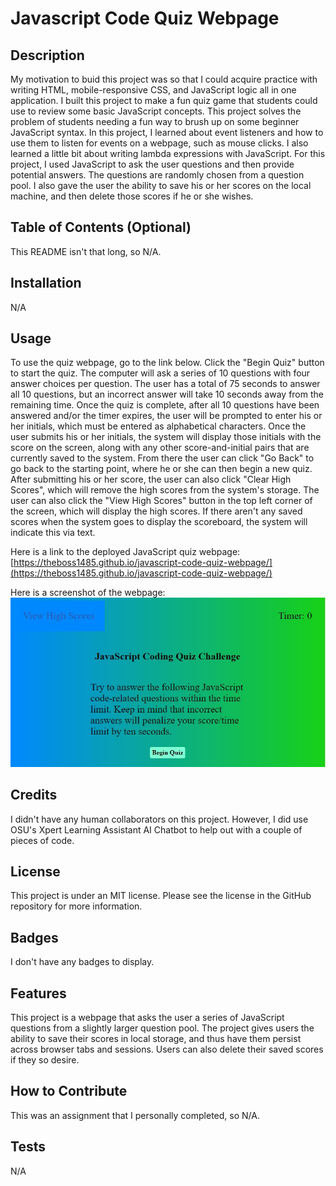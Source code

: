 # Javascript Code Quiz Webpage

## Description

My motivation to buid this project was so that I could acquire practice with writing HTML, mobile-responsive CSS, and JavaScript logic all in one application.  I built this project to make a fun quiz game that students could use to review some basic JavaScript concepts.  This project solves the problem of students needing a fun way to brush up on some beginner JavaScript syntax.  In this project, I learned about event listeners and how to use them to listen for events on a webpage, such as mouse clicks.  I also learned a little bit about writing lambda expressions with JavaScript.  For this project, I used JavaScript to ask the user questions and then provide potential answers.  The questions are randomly chosen from a question pool.  I also gave the user the ability to save his or her scores on the local machine, and then delete those scores if he or she wishes.

## Table of Contents (Optional)

This README isn't that long, so N/A.

## Installation

N/A

## Usage

To use the quiz webpage, go to the link below.  Click the "Begin Quiz" button to start the quiz.  The computer will ask a series of 10 questions with four answer choices per question.  The user has a total of 75 seconds to answer all 10 questions, but an incorrect answer will take 10 seconds away from the remaining time.  Once the quiz is complete, after all 10 questions have been answered and/or the timer expires, the user will be prompted to enter his or her initials, which must be entered as alphabetical characters.  Once the user submits his or her initials, the system will display those initials with the score on the screen, along with any other score-and-initial pairs that are currently saved to the system.  From there the user can click "Go Back" to go back to the starting point, where he or she can then begin a new quiz.   After submitting his or her score, the user can also click "Clear High Scores", which will remove the high scores from the system's storage.  The user can also click the "View High Scores" button in the top left corner of the screen, which will display the high scores.  If there aren't any saved scores when the system goes to display the scoreboard, the system will indicate this via text.

Here is a link to the deployed JavaScript quiz webpage: [https://theboss1485.github.io/javascript-code-quiz-webpage/](https://theboss1485.github.io/javascript-code-quiz-webpage/)

Here is a screenshot of the webpage: ![A screenshot of the JavaScript quiz webpage](./assets/images/webpage-screenshot.JPG)

## Credits

I didn't have any human collaborators on this project.  However, I did use OSU's Xpert Learning Assistant AI Chatbot to help out with a couple of pieces of code.

## License

This project is under an MIT license.  Please see the license in the GitHub repository for more information.

## Badges

I don't have any badges to display.

## Features

This project is a webpage that asks the user a series of JavaScript questions from a slightly larger question pool.  The project gives users the ability to save their scores in local storage, and thus have them persist across browser tabs and sessions.  Users can also delete their saved scores if they so desire.

## How to Contribute

This was an assignment that I personally completed, so N/A.

## Tests

N/A

